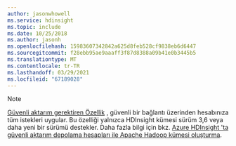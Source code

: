 ```yaml
---
author: jasonwhowell
ms.service: hdinsight
ms.topic: include
ms.date: 10/25/2018
ms.author: jasonh
ms.openlocfilehash: 15983607342842a625d8feb528cf9838eb6d6447
ms.sourcegitcommit: f28ebb95ae9aaaff3f87d8388a09b41e0b3445b5
ms.translationtype: MT
ms.contentlocale: tr-TR
ms.lasthandoff: 03/29/2021
ms.locfileid: "67189028"
---
```

> [!NOTE]
> [Güvenli aktarım gerektiren Özellik](../articles/storage/common/storage-require-secure-transfer.md) , güvenli bir bağlantı üzerinden hesabınıza tüm istekleri uygular. Bu özelliği yalnızca HDInsight kümesi sürüm 3,6 veya daha yeni bir sürümü destekler. Daha fazla bilgi için bkz. [Azure HDInsight 'ta güvenli aktarım depolama hesapları ile Apache Hadoop kümesi oluşturma](../articles/hdinsight/hdinsight-hadoop-create-linux-clusters-with-secure-transfer-storage.md).
